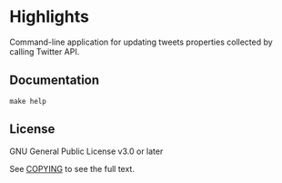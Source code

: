 # Highlights

Command-line application for updating tweets properties collected by calling Twitter API.

## Documentation

```
make help
```

## License

GNU General Public License v3.0 or later

See [COPYING](./COPYING) to see the full text.
